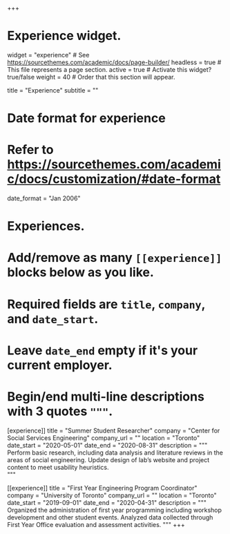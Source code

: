 +++
# Experience widget.
widget = "experience"  # See https://sourcethemes.com/academic/docs/page-builder/
headless = true  # This file represents a page section.
active = true  # Activate this widget? true/false
weight = 40  # Order that this section will appear.

title = "Experience"
subtitle = ""

# Date format for experience
#   Refer to https://sourcethemes.com/academic/docs/customization/#date-format
date_format = "Jan 2006"

# Experiences.
#   Add/remove as many `[[experience]]` blocks below as you like.
#   Required fields are `title`, `company`, and `date_start`.
#   Leave `date_end` empty if it's your current employer.
#   Begin/end multi-line descriptions with 3 quotes `"""`.

  
  [experience]]
  title = "Summer Student Researcher"
  company = "Center for Social Services Engineering"
  company_url = ""
  location = "Toronto"
  date_start = "2020-05-01"
  date_end = "2020-08-31"
  description = """
  Perform basic research, including data analysis and literature reviews in the areas of social engineering. Update design of lab’s website and project content to meet usability heuristics.  
  """
  
  [[experience]]
  title = "First Year Engineering Program Coordinator"
  company = "University of Toronto"
  company_url = ""
  location = "Toronto"
  date_start = "2019-09-01"
  date_end = "2020-04-31"
  description = """
  Organized the administration of first year programming including workshop development and other student events. Analyzed data collected through First Year Office evaluation and assessment activities. 
  """
+++
